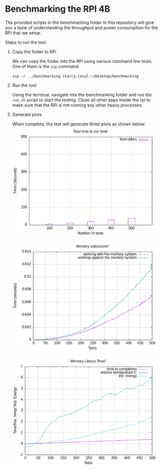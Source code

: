 # Benchmarking the RPI 4B #

The provided scripts in the benchmarking folder in this repository will give you a taste of understanding the throughput and power consumption for the RPI that we setup.

Steps to run the tool

1. Copy the folder to RPi

    We can copy the folder into the RPi using various command line tools. One of them is the `scp` command:

    `scp -r ../benchmarking starry.local:~/Desktop/benchmarking`

2. Run the tool

    Using the terminal, navigate into the benchmarking folder and run the `run.sh` script to start the testing. Close all other apps inside the rpi to make sure that the RPi is not running any other heavy processes.

3. Generate plots

   When complete, the test will generate three plots as shown below:
   ![plot 1](./images/generated_plots/plot_tests.jpg)

   ![plot 2](./images/generated_plots/plot_memsys.jpg)

   ![plot 3](./images/generated_plots/plot_memlib.jpg)
